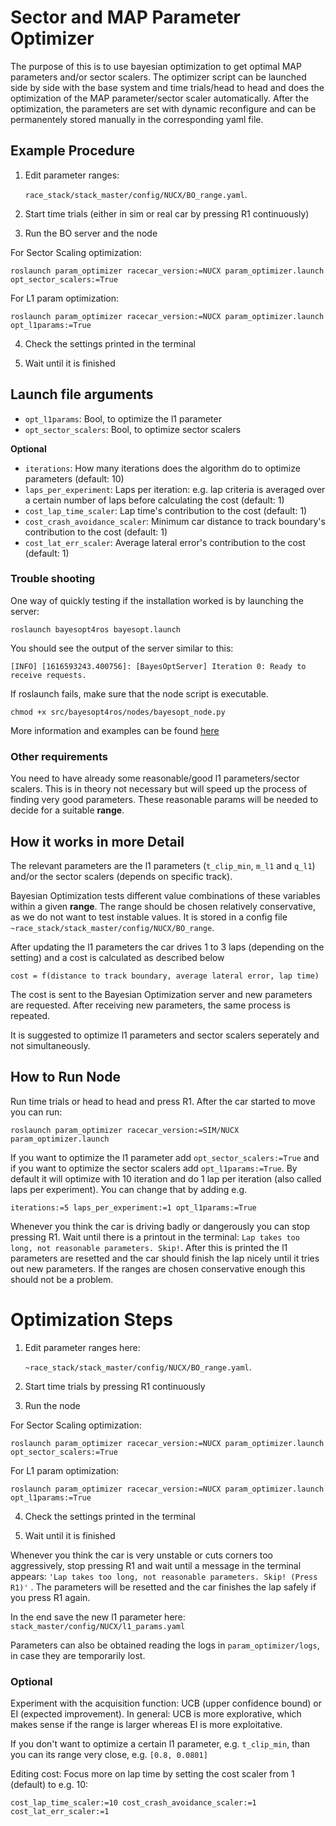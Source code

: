# Sector and MAP Parameter Optimizer

The purpose of this is to use bayesian optimization to get optimal MAP parameters and/or sector scalers. The optimizer script can be launched side by side with the base system and time trials/head to head and does the optimization of the MAP parameter/sector scaler automatically. After the optimization, the parameters are set with dynamic reconfigure and can be permanentely stored manually in the corresponding yaml file.

## Example Procedure 
1.  Edit parameter ranges: 
    
    `race_stack/stack_master/config/NUCX/BO_range.yaml`. 

2.  Start time trials (either in sim or real car by pressing R1 continuously)

3.  Run the BO server and the node 

For Sector Scaling optimization:
```
roslaunch param_optimizer racecar_version:=NUCX param_optimizer.launch opt_sector_scalers:=True
```

For L1 param optimization:
```
roslaunch param_optimizer racecar_version:=NUCX param_optimizer.launch opt_l1params:=True
```
4. Check the settings printed in the terminal

5. Wait until it is finished


## Launch file arguments
- `opt_l1params`: Bool, to optimize the l1 parameter 
- `opt_sector_scalers`: Bool, to optimize sector scalers

**Optional**
- `iterations`: How many iterations does the algorithm do to optimize parameters (default: 10)
- `laps_per_experiment`: Laps per iteration: e.g. lap criteria is averaged over a certain number of laps before calculating the cost (default: 1)
- `cost_lap_time_scaler`: Lap time's contribution to the cost (default: 1)
- `cost_crash_avoidance_scaler`: Minimum car distance to track boundary's contribution to the cost (default: 1)
- `cost_lat_err_scaler`: Average lateral error's contribution to the cost (default: 1)

### Trouble shooting

One way of quickly testing if the installation worked is by launching the server:

```
roslaunch bayesopt4ros bayesopt.launch
```

You should see the output of the server similar to this:

```[INFO] [1616593243.400756]: [BayesOptServer] Iteration 0: Ready to receive requests.```

If roslaunch fails, make sure that the node script is executable.

```chmod +x src/bayesopt4ros/nodes/bayesopt_node.py```

More information and examples can be found [here](https://intelligentcontrolsystems.github.io/bayesopt4ros/getting_started.html#your-own-workspace)

### Other requirements
You need to have already some reasonable/good l1 parameters/sector scalers. This is in theory not necessary but will speed up the process of finding very good parameters. These reasonable params will be needed to decide for a suitable **range**.

## How it works in more Detail
The relevant parameters are the l1 parameters (`t_clip_min`, `m_l1` and `q_l1`) and/or the sector scalers (depends on specific track). 

Bayesian Optimization tests different value combinations of these variables within a given **range**. The range should be chosen relatively conservative, as we do not want to test instable values. It is stored in a config file `~race_stack/stack_master/config/NUCX/BO_range`. 

After updating the l1 parameters the car drives 1 to 3 laps (depending on the setting) and a cost is calculated as described below

```cost = f(distance to track boundary, average lateral error, lap time)```

The cost is sent to the Bayesian Optimization server and new parameters are requested. After receiving new parameters, the same process is repeated.

It is suggested to optimize l1 parameters and sector scalers seperately and not simultaneously.

## How to Run Node
Run time trials or head to head and press R1. After the car started to move you can run:

```
roslaunch param_optimizer racecar_version:=SIM/NUCX param_optimizer.launch 
```

If you want to optimize the l1 parameter add `opt_sector_scalers:=True` and if you want to optimize the sector scalers add `opt_l1params:=True`. By default it will optimize with 10 iteration and do 1 lap per iteration (also called laps per experiment). You can change that by adding e.g. 


```
iterations:=5 laps_per_experiment:=1 opt_l1params:=True 
``` 

Whenever you think the car is driving badly or dangerously you can stop pressing R1. Wait until there is a printout in the terminal: `Lap takes too long, not reasonable parameters. Skip!`. After this is printed the l1 parameters are resetted and the car should finish the lap nicely until it tries out new parameters. If the ranges are chosen conservative enough this should not be a problem. 

# Optimization Steps


1.  Edit parameter ranges here: 
    
    `~race_stack/stack_master/config/NUCX/BO_range.yaml`. 

2.  Start time trials by pressing R1 continuously

3.  Run the node 

For Sector Scaling optimization:
```
roslaunch param_optimizer racecar_version:=NUCX param_optimizer.launch opt_sector_scalers:=True
```

For L1 param optimization:
```
roslaunch param_optimizer racecar_version:=NUCX param_optimizer.launch opt_l1params:=True
```
4. Check the settings printed in the terminal

5. Wait until it is finished

Whenever you think the car is very unstable or cuts corners too aggressively, stop pressing R1 and wait until a message in the terminal appears: `'Lap takes too long, not reasonable parameters. Skip! (Press R1)'` . The parameters will be resetted and the car finishes the lap safely if you press R1 again.

In the end save the new l1 parameter here: `stack_master/config/NUCX/l1_params.yaml`

Parameters can also be obtained reading the logs in `param_optimizer/logs`, in case they are temporarily lost.

### Optional

Experiment with the acquisition function: UCB (upper confidence bound) or EI (expected improvement). In general: UCB is more explorative, which makes sense if the range is larger whereas EI is more exploitative. 

If you don't want to optimize a certain l1 parameter, e.g. `t_clip_min`, than you can its range very close, e.g. `[0.8, 0.0801]`

Editing cost:
Focus more on lap time by setting the cost scaler from 1 (default) to e.g. 10:

```
cost_lap_time_scaler:=10 cost_crash_avoidance_scaler:=1 cost_lat_err_scaler:=1 
``` 

